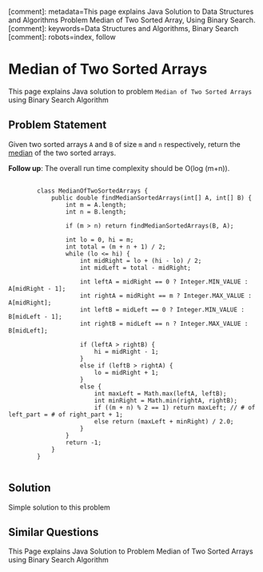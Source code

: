 [comment]: metadata=This page explains Java Solution to Data Structures and Algorithms Problem Median of Two Sorted Array, Using Binary Search.
[comment]: keywords=Data Structures and Algorithms, Binary Search
[comment]: robots=index, follow

<h1>Median of Two Sorted Arrays</h1>
<p>This page explains Java solution to problem <code className="inline">Median of Two Sorted Arrays</code> using Binary Search Algorithm</p>


<h2 className="heading">Problem Statement</h2>
<p>
Given two sorted arrays <code class="inline">A</code> and <code className="inline">B</code> of size <code className="inline">m</code> and <code className="inline">n</code> respectively, return the <a href="https://en.wikipedia.org/wiki/Median" className="absolute" target="_blank" rel="noopener noreferrer">median</a> of the two sorted arrays.
</p>

<p>
<strong>Follow up</strong>: The overall run time complexity should be O(log (m+n)).
</p>

<pre>
    <code className="language-java">
        class MedianOfTwoSortedArrays {
            public double findMedianSortedArrays(int[] A, int[] B) {
                int m = A.length;
                int n = B.length;
        
                if (m > n) return findMedianSortedArrays(B, A);
        
                int lo = 0, hi = m;
                int total = (m + n + 1) / 2;
                while (lo <= hi) {
                    int midRight = lo + (hi - lo) / 2;
                    int midLeft = total - midRight;
        
                    int leftA = midRight == 0 ? Integer.MIN_VALUE : A[midRight - 1];
                    int rightA = midRight == m ? Integer.MAX_VALUE : A[midRight];
                    int leftB = midLeft == 0 ? Integer.MIN_VALUE : B[midLeft - 1];
                    int rightB = midLeft == n ? Integer.MAX_VALUE : B[midLeft];
        
                    if (leftA > rightB) {
                        hi = midRight - 1;
                    }
                    else if (leftB > rightA) {
                        lo = midRight + 1;
                    }
                    else {
                        int maxLeft = Math.max(leftA, leftB);
                        int minRight = Math.min(rightA, rightB);
                        if ((m + n) % 2 == 1) return maxLeft; // # of left_part = # of right_part + 1;
                        else return (maxLeft + minRight) / 2.0;
                    }
                }
                return -1;
            }
        }
    </code>
</pre>


<h2 className="heading">Solution</h2>
<p>Simple solution to this problem </p>


<h2 className="heading">Similar Questions</h2>
<p>This Page explains Java Solution to Problem Median of Two Sorted Arrays using Binary Search Algorithm</p>
